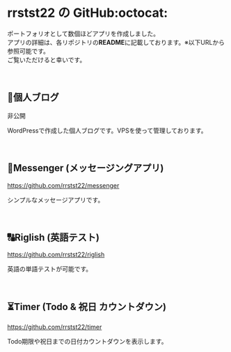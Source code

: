 # rrstst22 の GitHub:octocat:

ポートフォリオとして数個ほどアプリを作成しました。<br>
アプリの詳細は、各リポジトリの**README**に記載しております。※以下URLから参照可能です。<br>
ご覧いただけると幸いです。

<br>

## :memo:個人ブログ
非公開

WordPressで作成した個人ブログです。VPSを使って管理しております。

<br>

## :speech_balloon:Messenger (メッセージングアプリ)
https://github.com/rrstst22/messenger

シンプルなメッセージアプリです。

<br>

## :capital_abcd:Riglish (英語テスト)
https://github.com/rrstst22/riglish

英語の単語テストが可能です。

<br>

## :hourglass_flowing_sand:Timer (Todo & 祝日 カウントダウン)
https://github.com/rrstst22/timer

Todo期限や祝日までの日付カウントダウンを表示します。
